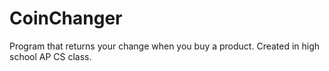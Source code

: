 # CoinChanger
Program that returns your change when you buy a product. Created in high school AP CS class.

